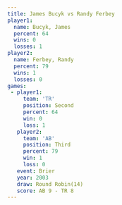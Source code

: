 ```yaml
---
title: James Bucyk vs Randy Ferbey
player1:             
  name: Bucyk, James 
  percent: 64        
  wins: 0            
  losses: 1          
player2:             
  name: Ferbey, Randy
  percent: 79        
  wins: 1            
  losses: 0          
games:
 - player1:          
     team: 'TR'      
     position: Second
     percent: 64     
     win: 0          
     loss: 1         
   player2:         
     team: 'AB'     
     position: Third
     percent: 79    
     win: 1         
     loss: 0        
   event: Brier         
   year: 2003           
   draw: Round Robin(14)
   score: AB 9 - TR 8   
---
```

